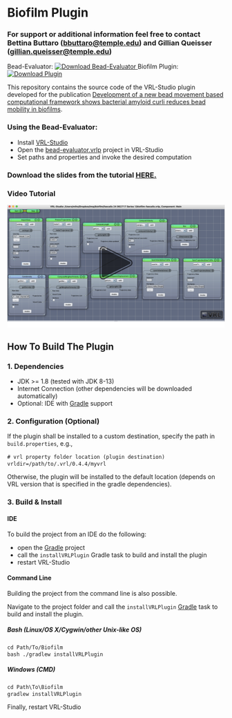 # Biofilm Plugin
### For support or additional information feel free to contact Bettina Buttaro (bbuttaro@temple.edu) and Gillian Queisser (gillian.queisser@temple.edu)

Bead-Evaluator: [ ![Download Bead-Evaluator](https://api.bintray.com/packages/miho/VRL/VRL-Biofilm-Plugin/images/download.svg) ](https://bintray.com/miho/VRL/download_file?file_path=edu%2Fgcsc%2Fvrl%2Fbiofilm%2Fvrl-biofilm-plugin%2F1.0%2Fvrl-projects%2Fbead-evaluator.vrlp) Biofilm Plugin:   [ ![Download Plugin](https://api.bintray.com/packages/miho/VRL/VRL-Biofilm-Plugin/images/download.svg) ](https://bintray.com/miho/VRL/VRL-Biofilm-Plugin/_latestVersion)

This repository contains the source code of the VRL-Studio plugin developed for the publication [Development of a new bead movement based computational framework shows bacterial amyloid curli reduces bead mobility in biofilms](https://jb.asm.org/content/early/2020/06/23/JB.00253-20/article-info).

### Using the Bead-Evaluator:
- Install [VRL-Studio](https://vrl-studio.mihosoft.eu)
- Open the [bead-evaluator.vrlp](https://bintray.com/miho/VRL/download_file?file_path=edu%2Fgcsc%2Fvrl%2Fbiofilm%2Fvrl-biofilm-plugin%2F1.0%2Fvrl-projects%2Fbead-evaluator.vrlp) project in VRL-Studio
- Set paths and properties and invoke the desired computation

### Download the slides from the tutorial [HERE.](https://github.com/NeuroBox3D/Biofilm/blob/master/help/resources/img/Bead%20Evaluator%20Biofilm%20Plugin%20Tutorial.pptx)

### Video Tutorial

[![Screenshot](https://github.com/NeuroBox3D/Biofilm/blob/master/help/resources/img/Biofilm-play-tutorial.png)](https://ensemble.temple.edu/hapi/v1/contents/ebb438f5-be08-417c-b830-1cc62d39a381/plugin?embedAsThumbnail=false&displayTitle=false&startTime=0&autoPlay=false&hideControls=true&showCaptions=false&width=1280&height=720&displaySharing=false&displayNotes=false&displayAttachments=false&displayLinks=false&displayEmbedCode=false&displayDownloadIcon=false&displayMetaData=false&displayCredits=false&displayCaptionSearch=false&audioPreviewImage=false&displayViewersReport=false&displayAxdxs=false&displayComments=false "BeadEvaluator")


## How To Build The Plugin

### 1. Dependencies

- JDK >= 1.8 (tested with JDK 8-13)
- Internet Connection (other dependencies will be downloaded automatically)
- Optional: IDE with [Gradle](http://www.gradle.org/) support


### 2. Configuration (Optional)

If the plugin shall be installed to a custom destination, specify the path in `build.properties`, e.g.,
    
    # vrl property folder location (plugin destination)
    vrldir=/path/to/.vrl/0.4.4/myvrl
    
Otherwise, the plugin will be installed to the default location (depends on VRL version that is specified in the gradle dependencies).

### 3. Build & Install

#### IDE

To build the project from an IDE do the following:

- open the  [Gradle](http://www.gradle.org/) project
- call the `installVRLPlugin` Gradle task to build and install the plugin
- restart VRL-Studio

#### Command Line

Building the project from the command line is also possible.

Navigate to the project folder and call the `installVRLPlugin` [Gradle](http://www.gradle.org/)
task to build and install the plugin.

##### Bash (Linux/OS X/Cygwin/other Unix-like OS)

    cd Path/To/Biofilm
    bash ./gradlew installVRLPlugin
    
##### Windows (CMD)

    cd Path\To\Biofilm
    gradlew installVRLPlugin

Finally, restart VRL-Studio
